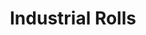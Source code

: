 ---
title: "Industrial Rolls"
description: "High-performance industrial rolls designed for precision, durability, and efficiency in the steel and cement industries."
layout: ../../../layouts/MainLayout.astro

main:
  id: 2
  content: "KapsTec manufactures a wide array of industrial rolls engineered to withstand the demanding conditions of heavy industry. Our rolls are crucial for processes like conveying, processing, and finishing. We use high-strength steel alloys and advanced coating technologies to ensure our rolls offer superior wear resistance, high load-bearing capacity, and extended service life, minimizing downtime and maximizing productivity."
  imgCard: "@images/rolls.webp"
  imgMain: "@images/rolls.webp"
  imgAlt: "A large, precision-engineered industrial steel roll."

tabs:
  - id: "tabs-with-card-item-1"
    dataTab: "#tabs-with-card-1"
    title: "Description"
  - id: "tabs-with-card-item-2"
    dataTab: "#tabs-with-card-2"
    title: "Specifications"
  - id: "tabs-with-card-item-3"
    dataTab: "#tabs-with-card-3"
    title: "Blueprints"

longDescription:
  title: "Built for a Lifetime of Service"
  subTitle: "Every roll we produce is balanced and tested to ensure perfect alignment and smooth operation. Our custom solutions can be tailored to your specific application, whether for a steel mill, power plant, or cement factory."
  btnTitle: "Consult Our Engineers"
  btnURL: "/contact"
  descriptionList:
    - title: "Robust Construction"
      subTitle: "Fabricated from forged or centrifugally cast high-grade steel for maximum strength."
    - title: "Advanced Coatings"
      subTitle: "Optional coatings available, including chrome, rubber, and specialized polymers for enhanced performance."
    - title: "Dynamic Balancing"
      subTitle: "Precision balancing ensures vibration-free operation at high speeds, improving product quality."

specificationsLeft:
  - title: "Core Material"
    subTitle: "Forged Steel, Cast Iron, High-Strength Alloys"
  - title: "Surface Finish"
    subTitle: "Ground, Polished, Chrome Plated, Rubber Coated"
  - title: "Load Capacity"
    subTitle: "Up to 100 tons, application-dependent"

specificationsRight:
  - title: "Diameter Range"
    subTitle: "200mm to 2000mm"
  - title: "Length"
    subTitle: "Up to 10,000mm"
  - title: "Application Sectors"
    subTitle: "Steel, Cement, Power, Textiles, Paper"

blueprints:
  first: "@images/blueprint-1.avif"
  second: "@images/blueprint-2.avif"
---